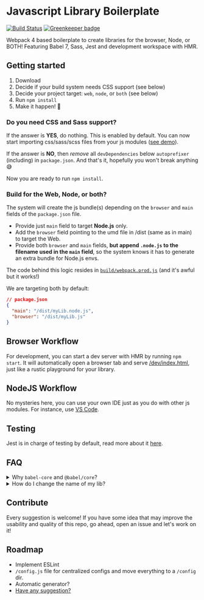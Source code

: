 # Javascript Library Boilerplate

[![Build Status](https://travis-ci.org/Frondor/javascript-library-boilerplate.svg?branch=master)](https://travis-ci.org/Frondor/javascript-library-boilerplate)
[![Greenkeeper badge](https://badges.greenkeeper.io/Frondor/javascript-library-boilerplate.svg)](https://greenkeeper.io/)

Webpack 4 based boilerplate to create libraries for the browser, Node, or BOTH!
Featuring Babel 7, Sass, Jest and development workspace with HMR.

## Getting started

1.  Download
2.  Decide if your build system needs CSS support (see below)
3.  Decide your project target: `web`, `node`, or `both` (see below)
4.  Run `npm install`
5.  Make it happen! :rocket:

### Do you need CSS and Sass support?

If the answer is **YES**, do nothing. This is enabled by default.
You can now start importing css/sass/scss files from your js modules ([see demo](src/index.js#L4)).

If the answer is **NO**, then _remove_ all `devDependencies` below `autoprefixer` (including) in `package.json`.
And that's it, hopefully you won't break anything :sweat_smile:

Now you are ready to run `npm install`.

### Build for the Web, Node, or both?

The system will create the js bundle(s) depending on the `browser` and `main` fields of the `package.json` file.

- Provide just `main` field to target **Node.js** only.
- Add the `browser` field pointing to the umd file in /dist (same as in main) to target the Web.
- Provide both `browser` and `main` fields, **but append `.node.js` to the filename used in the `main` field**, so the system knows it has to generate an extra bundle for Node.js envs.

The code behind this logic resides in [`build/webpack.prod.js`](build/webpack.prod.js#L43) (and it's awful but it works!)

We are targeting both by default:

```json
// package.json
{
  "main": "/dist/myLib.node.js",
  "browser": "/dist/myLib.js"
}
```

## Browser Workflow

For development, you can start a dev server with HMR by running `npm start`. It will automatically open a browser tab and serve [/dev/index.html](dev/index.html), just like a rustic playground for your library.

## NodeJS Workflow

No mysteries here, you can use your own IDE just as you do with other js modules. For instance, use [VS Code](https://code.visualstudio.com/docs/nodejs/nodejs-debugging).

## Testing

Jest is in charge of testing by default, read more about it [here](https://jestjs.io/docs/en/getting-started.html).

## FAQ

<details>
  <summary>Why <code>babel-core</code> and <code>@babel/core</code>?</summary>
  Because of <a href="https://jestjs.io/docs/en/getting-started#using-babel">babel-jest</a>
</details>
<details>
  <summary>How do I change the name of my lib?</summary>
  The artifact names are generated after the package name (name field in package.json), and coincides with the name used by the `var` version of the module.
  The system uses kind of a camelCase version of the name field, you can find it at <a href="build/webpack.common.js#L4">build/webpack.common.js</a>
</details>

## Contribute

Every suggestion is welcome! If you have some idea that may improve the usability and quality of this repo, go ahead, open an issue and let's work on it!

## Roadmap

- Implement ESLint
- `/config.js` file for centralized configs and move everything to a `/config` dir.
- Automatic generator?
- [Have any suggestion?](/Frondor/javascript-library-boilerplate/issues)
